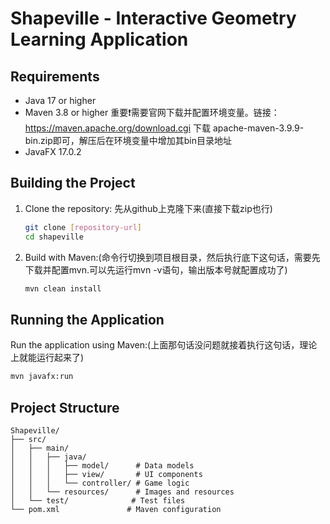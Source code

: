 # Shapeville - Interactive Geometry Learning Application

## Requirements

- Java 17 or higher
- Maven 3.8 or higher 重要❗需要官网下载并配置环境变量。链接：https://maven.apache.org/download.cgi 下载	apache-maven-3.9.9-bin.zip即可，解压后在环境变量中增加其bin目录地址
- JavaFX 17.0.2

## Building the Project

1. Clone the repository: 先从github上克隆下来(直接下载zip也行)
   ```bash
   git clone [repository-url]
   cd shapeville
   ```

2. Build with Maven:(命令行切换到项目根目录，然后执行底下这句话，需要先下载并配置mvn.可以先运行mvn -v语句，输出版本号就配置成功了)
   ```bash
   mvn clean install
   ```

## Running the Application

Run the application using Maven:(上面那句话没问题就接着执行这句话，理论上就能运行起来了)
```bash
mvn javafx:run
```

## Project Structure

```
Shapeville/
├── src/
│   ├── main/
│   │   ├── java/
│   │   │   ├── model/      # Data models
│   │   │   ├── view/       # UI components
│   │   │   └── controller/ # Game logic
│   │   └── resources/      # Images and resources
│   └── test/              # Test files
└── pom.xml               # Maven configuration
```
